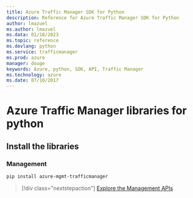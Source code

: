 ```yaml
---
title: Azure Traffic Manager SDK for Python
description: Reference for Azure Traffic Manager SDK for Python
author: lmazuel
ms.author: lmazuel
ms.data: 01/18/2023
ms.topic: reference
ms.devlang: python
ms.service: trafficmanager
ms.prod: azure
manager: douge
keywords: Azure, python, SDK, API, Traffic Manager
ms.technology: azure
ms.date: 07/10/2017
---
```

# Azure Traffic Manager libraries for python

## Install the libraries

### Management

```bash
pip install azure-mgmt-trafficmanager
```

> [!div class="nextstepaction"]
> [Explore the Management APIs](/python/api/overview/azure/trafficmanager/management)